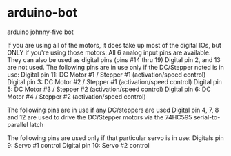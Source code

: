 # arduino-bot

arduino
johnny-five
bot

If you are using all of the motors, it does take up most of the digital IOs, but ONLY if you're using those motors:
All 6 analog input pins are available. They can also be used as digital pins (pins #14 thru 19)
Digital pin 2, and 13 are not used.
The following pins are in use only if the DC/Stepper noted is in use:
Digital pin 11: DC Motor #1 / Stepper #1 (activation/speed control)
Digital pin 3: DC Motor #2 / Stepper #1 (activation/speed control)
Digital pin 5: DC Motor #3 / Stepper #2 (activation/speed control)
Digital pin 6: DC Motor #4 / Stepper #2 (activation/speed control)

The following pins are in use if any DC/steppers are used
Digital pin 4, 7, 8 and 12 are used to drive the DC/Stepper motors via the 74HC595 serial-to-parallel latch

The following pins are used only if that particular servo is in use:
Digitals pin 9: Servo #1 control
Digital pin 10: Servo #2 control